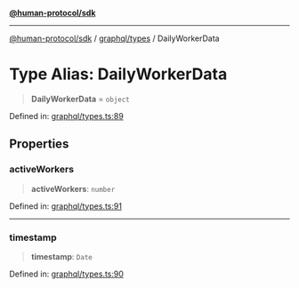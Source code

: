 [**@human-protocol/sdk**](../../../README.md)

***

[@human-protocol/sdk](../../../modules.md) / [graphql/types](../README.md) / DailyWorkerData

# Type Alias: DailyWorkerData

> **DailyWorkerData** = `object`

Defined in: [graphql/types.ts:89](https://github.com/humanprotocol/human-protocol/blob/4856a3f52f40cebc5467b639c48c93c09d17622b/packages/sdk/typescript/human-protocol-sdk/src/graphql/types.ts#L89)

## Properties

### activeWorkers

> **activeWorkers**: `number`

Defined in: [graphql/types.ts:91](https://github.com/humanprotocol/human-protocol/blob/4856a3f52f40cebc5467b639c48c93c09d17622b/packages/sdk/typescript/human-protocol-sdk/src/graphql/types.ts#L91)

***

### timestamp

> **timestamp**: `Date`

Defined in: [graphql/types.ts:90](https://github.com/humanprotocol/human-protocol/blob/4856a3f52f40cebc5467b639c48c93c09d17622b/packages/sdk/typescript/human-protocol-sdk/src/graphql/types.ts#L90)
